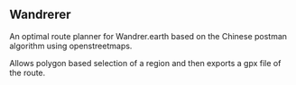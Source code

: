 ## Wandrerer
An optimal route planner for Wandrer.earth based on the Chinese postman algorithm using openstreetmaps. 

Allows polygon based selection of a region and then exports a gpx file of the route.
